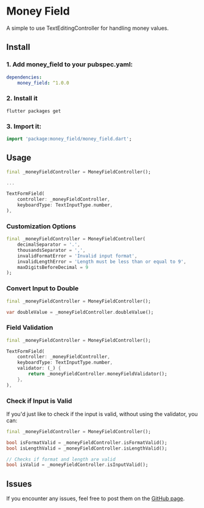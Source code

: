# Money Field

A simple to use TextEditingController for handling money values.

## Install

### 1. Add money_field to your pubspec.yaml:

```yaml
dependencies:
    money_field: ^1.0.0
```

### 2. Install it

```
flutter packages get
```

### 3. Import it:

```dart
import 'package:money_field/money_field.dart';
```

## Usage

```dart
final _moneyFieldController = MoneyFieldController();

...

TextFormField(
    controller: _moneyFieldController,
    keyboardType: TextInputType.number,
),
```

### Customization Options

```dart
final _moneyFieldController = MoneyFieldController(
    decimalSeparator = '.',
    thousandsSeparator = ',',
    invalidFormatError = 'Invalid input format',
    invalidLengthError = 'Length must be less than or equal to 9',
    maxDigitsBeforeDecimal = 9
);
```

### Convert Input to Double

```dart
final _moneyFieldController = MoneyFieldController();

var doubleValue = _moneyFieldController.doubleValue();
```

### Field Validation

```dart
final _moneyFieldController = MoneyFieldController();

TextFormField(
    controller: _moneyFieldController,
    keyboardType: TextInputType.number,
    validator: (_) {
        return _moneyFieldController.moneyFieldValidator();
    },
),
```

### Check if Input is Valid

If you'd just like to check if the input is valid, without using the validator, you can:

```dart
final _moneyFieldController = MoneyFieldController();

bool isFormatValid = _moneyFieldController.isFormatValid();
bool isLengthValid = _moneyFieldController.isLengthValid();

// Checks if format and length are valid
bool isValid = _moneyFieldController.isInputValid();
```

## Issues

If you encounter any issues, feel free to post them on the [GitHub page](https://github.com/Erigitic/money-field/issues).